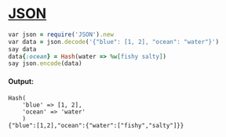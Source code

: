 [1]: http://rosettacode.org/wiki/JSON

# [JSON][1]

```ruby
var json = require('JSON').new
var data = json.decode('{"blue": [1, 2], "ocean": "water"}')
say data
data{:ocean} = Hash(water => %w[fishy salty])
say json.encode(data)
```

#### Output:
```
Hash(
    'blue' => [1, 2],
    'ocean' => 'water'
    )
{"blue":[1,2],"ocean":{"water":["fishy","salty"]}}
```
